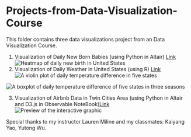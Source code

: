 # Projects-from-Data-Visualization-Course

This folder contains three data visualizations project from an Data Visualization Course.

1. Visualization of Daily New Born Babies (using Python in Altair) [Link](Visualization%20of%20Daily%20New%20Born%20Babies/README.md) <img src="visualization.png" style="max-width:100%; height:auto;" alt = "Heatmap of daily new birth in United States"> 
2. Visualization of Daily Weather in United States (using R) [Link](Visualization%20of%20Daily%20Weather%20in%202017/README.md) <img src="src/violin.jpg" style="max-width:100%; height:auto;" alt = "A violin plot of daily temperature difference in five states">

<img src="src/boxplot.jpg" style="max-width:100%; height:auto;" alt = "A boxplot of daily temperature difference of five states in three seasons">

3. Visualization of Airbnb Data in Twin Cities Area (using Python in Altair and D3.js in Observable NoteBook)[Link](Visualization%20of%20Airbnb%20Data%20in%20Twin%20Cities-Interactive%20Scatter%20Plot/README.md) <img src="src/preview.png" style="max-width:100%; height:auto;" alt = "Preview of the interactive graphic">



Special thanks to my instructor Lauren Miline and my classmates: Kaiyang Yao, Yutong Wu.
